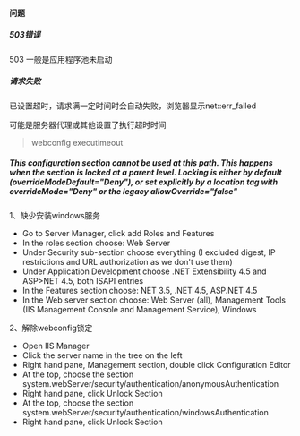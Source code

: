 #### 问题



##### 503错误

503 一般是应用程序池未启动 



##### 请求失败

已设置超时，请求满一定时间时会自动失败，浏览器显示net::err_failed

可能是服务器代理或其他设置了执行超时时间

> webconfig executimeout



##### This configuration section cannot be used at this path. This happens when the section is locked at a parent level. Locking is either by default (overrideModeDefault="Deny"), or set explicitly by a location tag with overrideMode="Deny" or the legacy allowOverride="false"

1、缺少安装windows服务

- Go to Server Manager, click add Roles and Features
- In the roles section choose: Web Server
- Under Security sub-section choose everything (I excluded digest, IP restrictions and URL authorization as we don't use them)
- Under Application Development choose .NET Extensibility 4.5 and ASP>NET 4.5, both ISAPI entries
- In the Features section choose: NET 3.5, .NET 4.5, ASP.NET 4.5
- In the Web server section choose: Web Server (all), Management Tools (IIS Management Console and Management Service), Windows

2、解除webconfig锁定

- Open IIS Manager
- Click the server name in the tree on the left
- Right hand pane, Management section, double click Configuration Editor
- At the top, choose the section system.webServer/security/authentication/anonymousAuthentication
- Right hand pane, click Unlock Section
- At the top, choose the section system.webServer/security/authentication/windowsAuthentication
- Right hand pane, click Unlock Section